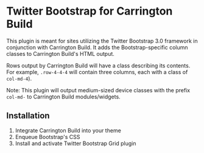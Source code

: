 # Twitter Bootstrap for Carrington Build

This plugin is meant for sites utilizing the Twitter Bootstrap 3.0 framework in conjunction with Carrington Build. It adds the Bootstrap-specific column classes to Carrington Build's HTML output.

Rows output by Carrington Build will have a class describing its contents. For example, `.row-4-4-4` will contain three columns, each with a class of `col-md-4`).

Note: This plugin will output medium-sized device classes with the prefix `col-md-` to Carrington Build modules/widgets.

## Installation

1. Integrate Carrington Build into your theme
2. Enqueue Bootstrap's CSS
3. Install and activate Twitter Bootstrap Grid plugin
